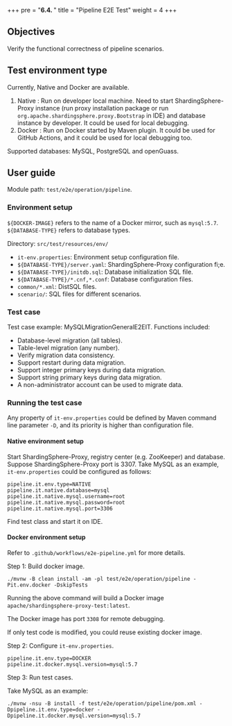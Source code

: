 +++
pre = "<b>6.4. </b>"
title = "Pipeline E2E Test"
weight = 4
+++

## Objectives

Verify the functional correctness of pipeline scenarios.

## Test environment type

Currently, Native and Docker are available.
1. Native : Run on developer local machine. Need to start ShardingSphere-Proxy instance (run proxy installation package or run `org.apache.shardingsphere.proxy.Bootstrap` in IDE) and database instance by developer. It could be used for local debugging.
2. Docker : Run on Docker started by Maven plugin. It could be used for GitHub Actions, and it could be used for local debugging too.

Supported databases: MySQL, PostgreSQL and openGuass.

## User guide

Module path: `test/e2e/operation/pipeline`.

### Environment setup

`${DOCKER-IMAGE}` refers to the name of a Docker mirror, such as `mysql:5.7`. `${DATABASE-TYPE}` refers to database types.

Directory: `src/test/resources/env/`
- `it-env.properties`: Environment setup configuration file.
- `${DATABASE-TYPE}/server.yaml`: ShardingSphere-Proxy configuration fi;e.
- `${DATABASE-TYPE}/initdb.sql`: Database initialization SQL file.
- `${DATABASE-TYPE}/*.cnf,*.conf`: Database configuration files.
- `common/*.xml`: DistSQL files.
- `scenario/`: SQL files for different scenarios.

### Test case

Test case example: MySQLMigrationGeneralE2EIT.
Functions included:
- Database-level migration (all tables).
- Table-level migration (any number).
- Verify migration data consistency.
- Support restart during data migration.
- Support integer primary keys during data migration.
- Support string primary keys during data migration.
- A non-administrator account can be used to migrate data.

### Running the test case

Any property of `it-env.properties` could be defined by Maven command line parameter `-D`, and its priority is higher than configuration file.

#### Native environment setup

Start ShardingSphere-Proxy, registry center (e.g. ZooKeeper) and database.
Suppose ShardingSphere-Proxy port is 3307.
Take MySQL as an example, `it-env.properties` could be configured as follows: 
```
pipeline.it.env.type=NATIVE
pipeline.it.native.database=mysql
pipeline.it.native.mysql.username=root
pipeline.it.native.mysql.password=root
pipeline.it.native.mysql.port=3306
```

Find test class and start it on IDE.

#### Docker environment setup

Refer to `.github/workflows/e2e-pipeline.yml` for more details.

Step 1: Build docker image.

```
./mvnw -B clean install -am -pl test/e2e/operation/pipeline -Pit.env.docker -DskipTests
```

Running the above command will build a Docker image `apache/shardingsphere-proxy-test:latest`.

The Docker image has port `3308` for remote debugging.

If only test code is modified, you could reuse existing docker image.

Step 2: Configure `it-env.properties`.

```
pipeline.it.env.type=DOCKER
pipeline.it.docker.mysql.version=mysql:5.7
```

Step 3: Run test cases.

Take MySQL as an example:
```
./mvnw -nsu -B install -f test/e2e/operation/pipeline/pom.xml -Dpipeline.it.env.type=docker -Dpipeline.it.docker.mysql.version=mysql:5.7
```
